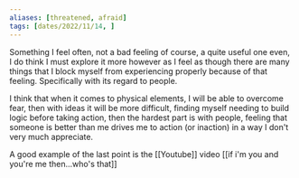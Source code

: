 ```yaml
---
aliases: [threatened, afraid]
tags: [dates/2022/11/14, ]
---
```

Something I feel often, not a bad feeling of course, a quite useful one even, I do think I must explore it more however as I feel as though there are many things that I block myself from experiencing properly because of that feeling. Specifically with its regard to people.

I think that when it comes to physical elements, I will be able to overcome fear, then with ideas it will be more difficult, finding myself needing to build logic before taking action, then the hardest part is with people, feeling that someone is better than me drives me to action (or inaction) in a way I don't very much appreciate.

A good example of the last point is the [[Youtube]] video [[if i'm you and you're me then...who's that]]
 
